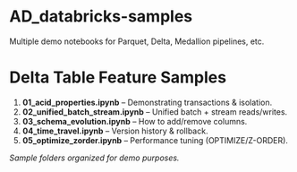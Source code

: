 # AD_databricks-samples

Multiple demo notebooks for Parquet, Delta, Medallion pipelines, etc.

# Delta Table Feature Samples

1. **01_acid_properties.ipynb** – Demonstrating transactions & isolation.  
2. **02_unified_batch_stream.ipynb** – Unified batch + stream reads/writes.  
3. **03_schema_evolution.ipynb** – How to add/remove columns.  
4. **04_time_travel.ipynb** – Version history & rollback.  
5. **05_optimize_zorder.ipynb** – Performance tuning (OPTIMIZE/Z-ORDER).

*Sample folders organized for demo purposes.*